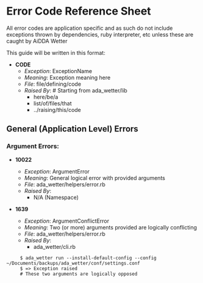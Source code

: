 # Error Code Reference Sheet
All error codes are application specific and as such do not include exceptions thrown by dependencies, ruby interpreter, etc unless these are caught by AiDDA Wetter

This guide will be written in this format:

* **CODE**
  * _Exception_: ExceptionName
  * _Meaning_: Exception meaning here
  * _File_: file/defining/code
  * _Raised By_: # Starting from ada_wetter/lib
    * here/be/a
    * list/of/files/that
    * ../raising/this/code 



## General (Application Level) Errors

### Argument Errors:

* **10022**
  * _Exception_: ArgumentError
  * _Meaning_: General logical error with provided arguments
  * _File_: ada_wetter/helpers/error.rb
  * _Raised By_:
    * N/A (Namespace)
    
* **1639**
  * _Exception_: ArgumentConflictError
  * _Meaning_: Two (or more) arguments provided are logically conflicting
  * _File_: ada_wetter/helpers/error.rb
  * _Raised By_:
    * ada_wetter/cli.rb
```shell
     $ ada_wetter run --install-default-config --config ~/Documents/backups/ada_wetter/conf/settings.conf
     $ => Exception raised
     # These two arguments are logically opposed
```
